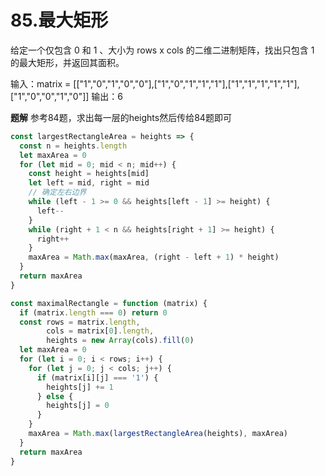 # 85.最大矩形
给定一个仅包含 0 和 1 、大小为 rows x cols 的二维二进制矩阵，找出只包含 1 的最大矩形，并返回其面积。

输入：matrix = [["1","0","1","0","0"],["1","0","1","1","1"],["1","1","1","1","1"],["1","0","0","1","0"]]
输出：6

**题解**
参考84题，求出每一层的heights然后传给84题即可
```js
const largestRectangleArea = heights => {
  const n = heights.length
  let maxArea = 0
  for (let mid = 0; mid < n; mid++) {
    const height = heights[mid]
    let left = mid, right = mid
    // 确定左右边界
    while (left - 1 >= 0 && heights[left - 1] >= height) {
      left--
    }
    while (right + 1 < n && heights[right + 1] >= height) {
      right++
    }
    maxArea = Math.max(maxArea, (right - left + 1) * height)
  }
  return maxArea
}

const maximalRectangle = function (matrix) {
  if (matrix.length === 0) return 0
  const rows = matrix.length,
        cols = matrix[0].length,
        heights = new Array(cols).fill(0)
  let maxArea = 0
  for (let i = 0; i < rows; i++) {
    for (let j = 0; j < cols; j++) {
      if (matrix[i][j] === '1') {
        heights[j] += 1
      } else {
        heights[j] = 0
      }
    }
    maxArea = Math.max(largestRectangleArea(heights), maxArea)
  }
  return maxArea
}
```